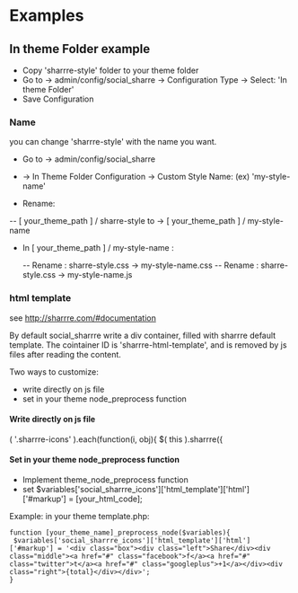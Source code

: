 # Examples

## In theme Folder example

- Copy 'sharrre-style' folder to your theme folder
- Go to -> admin/config/social_sharre -> Configuration Type -> Select: 'In theme Folder' 
- Save Configuration
 
### Name
 
you can change 'sharrre-style' with the name you want.

- Go to -> admin/config/social_sharre
- -> In Theme Folder Configuration -> Custom Style Name: (ex) 'my-style-name'
 
 - Rename:
  
 -- [ your_theme_path ] / sharre-style   to ->   [ your_theme_path ] / my-style-name
 
 - In [ your_theme_path ] / my-style-name :
   
   -- Rename : sharre-style.css  -> my-style-name.css
   -- Rename : sharre-style.css -> my-style-name.js

### html template
see http://sharrre.com/#documentation
 
 By default social_sharrre write a div container, filled with sharrre default template.
 The cointainer ID is 'sharrre-html-template', 
 and is removed by js files after reading the content.

Two ways to customize:

- write directly on js file
- set in your theme node_preprocess function

#### Write directly on js file

( '.sharrre-icons' ).each(function(i, obj){
          $( this ).sharrre({

#### Set in your theme node_preprocess function

- Implement theme_node_preprocess function
- set  $variables['social_sharrre_icons']['html_template']['html']['#markup'] = [your_html_code];

Example:
in your theme template.php:

```
function [your_theme_name]_preprocess_node($variables){
 $variables['social_sharrre_icons']['html_template']['html']['#markup'] = '<div class="box"><div class="left">Share</div><div class="middle"><a href="#" class="facebook">f</a><a href="#" class="twitter">t</a><a href="#" class="googleplus">+1</a></div><div class="right">{total}</div></div>';
}
```


